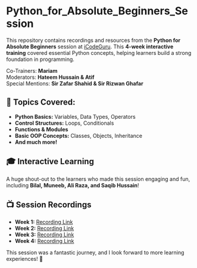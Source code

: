 # Python_for_Absolute_Beginners_Session

This repository contains recordings and resources from the **Python for Absolute Beginners** session at [iCodeGuru](https://icodeguru.com). This **4-week interactive training** covered essential Python concepts, helping learners build a strong foundation in programming.  

Co-Trainers: **Mariam**  
Moderators: **Hateem Hussain & Atif**  
Special Mentions: **Sir Zafar Shahid & Sir Rizwan Ghafar**  

## 📌 Topics Covered:
- **Python Basics:** Variables, Data Types, Operators  
- **Control Structures:** Loops, Conditionals  
- **Functions & Modules**  
- **Basic OOP Concepts:** Classes, Objects, Inheritance  
- **And much more!**  

## 🎓 Interactive Learning  
A huge shout-out to the learners who made this session engaging and fun, including **Bilal, Muneeb, Ali Raza, and Saqib Hussain**!  

## 📺 Session Recordings  
- **Week 1:** [Recording Link](https://fb.watch/xwNSeEw7pc/)   
- **Week 2:** [Recording Link](#)  
- **Week 3:** [Recording Link](#)  
- **Week 4:** [Recording Link](#)  

This session was a fantastic journey, and I look forward to more learning experiences! 🚀  
